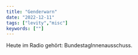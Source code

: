 ```yaml
---
title: "Genderwarn"
date: "2022-12-11"
tags: ["levity","misc"]
keywords: [""]
---
```

Heute im Radio gehört: BundestagInnenausschuss.